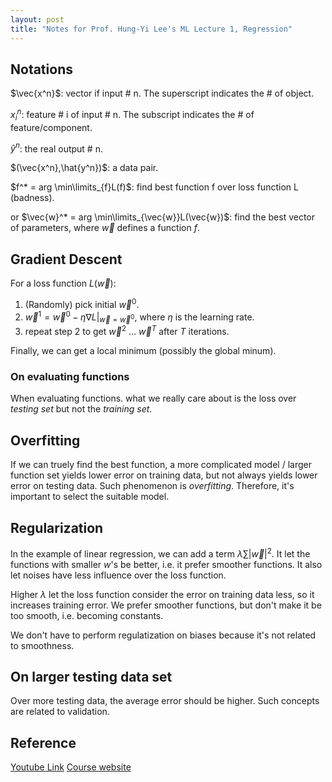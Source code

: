 ```yaml
---
layout: post
title: "Notes for Prof. Hung-Yi Lee's ML Lecture 1, Regression"
---
```


## Notations

$\vec{x^n}$: vector if input # n. The superscript indicates the # of object.

$x^n_i$: feature # i of input # n. The subscript indicates the # of feature/component.

$\hat{y}^n$: the real output # n.

$(\vec{x^n},\hat{y^n})$: a data pair.

$f^* = arg \min\limits_{f}L(f)$: find best function f over loss function L (badness).

or $\vec{w}^* = arg \min\limits_{\vec{w}}L(\vec{w})$: find the best vector of parameters, where $\vec{w}$ defines a function $f$.

## Gradient Descent

For a loss function $L(\vec{w})$:
 1. (Randomly) pick initial $\vec{w}^0$.
 2. $\vec{w}^1 = \vec{w}^0 - \eta \nabla L \vert_{\vec{w}=\vec{w}^0}$, where $\eta$ is the learning rate.
 3. repeat step 2 to get $\vec{w}^2$ ... $\vec{w}^T$ after $T$ iterations.

Finally, we can get a local minimum (possibly the global minum).

### On evaluating functions

When evaluating functions. what we really care about is the loss over *testing set* but not the *training set*.

## Overfitting

If we can truely find the best function, a more complicated model / larger function set yields lower error on training data, but not always yields lower error on testing data. Such phenomenon is *overfitting*. Therefore, it's important to select the suitable model.

## Regularization

In the example of linear regression, we can add a term $\lambda \sum \vert \vec{w} \vert ^2$. It let the functions with smaller $w$'s be better, i.e. it prefer smoother functions. It also let noises have less influence over the loss function.

Higher $\lambda$ let the loss function consider the error on training data less, so it increases training error. We prefer smoother functions, but don't make it be too smooth, i.e. becoming constants.

We don't have to perform regulatization on biases because it's not related to smoothness.

## On larger testing data set

Over more testing data, the average error should be higher. Such concepts are related to validation.

## Reference
[Youtube Link](https://youtu.be/fegAeph9UaA)
[Course website](http://speech.ee.ntu.edu.tw/~tlkagk/courses_ML17_2.html)
